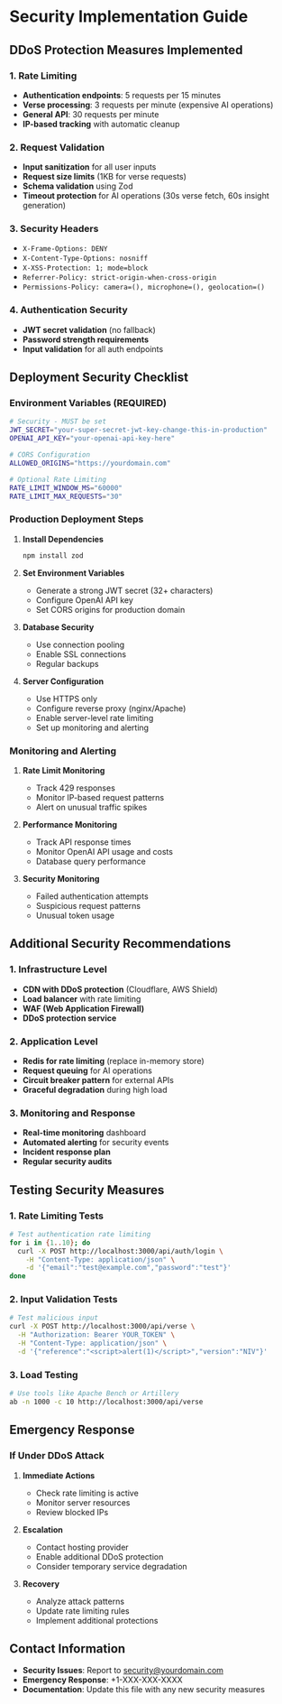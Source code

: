 # Security Implementation Guide

## DDoS Protection Measures Implemented

### 1. Rate Limiting
- **Authentication endpoints**: 5 requests per 15 minutes
- **Verse processing**: 3 requests per minute (expensive AI operations)
- **General API**: 30 requests per minute
- **IP-based tracking** with automatic cleanup

### 2. Request Validation
- **Input sanitization** for all user inputs
- **Request size limits** (1KB for verse requests)
- **Schema validation** using Zod
- **Timeout protection** for AI operations (30s verse fetch, 60s insight generation)

### 3. Security Headers
- `X-Frame-Options: DENY`
- `X-Content-Type-Options: nosniff`
- `X-XSS-Protection: 1; mode=block`
- `Referrer-Policy: strict-origin-when-cross-origin`
- `Permissions-Policy: camera=(), microphone=(), geolocation=()`

### 4. Authentication Security
- **JWT secret validation** (no fallback)
- **Password strength requirements**
- **Input validation** for all auth endpoints

## Deployment Security Checklist

### Environment Variables (REQUIRED)
```bash
# Security - MUST be set
JWT_SECRET="your-super-secret-jwt-key-change-this-in-production"
OPENAI_API_KEY="your-openai-api-key-here"

# CORS Configuration
ALLOWED_ORIGINS="https://yourdomain.com"

# Optional Rate Limiting
RATE_LIMIT_WINDOW_MS="60000"
RATE_LIMIT_MAX_REQUESTS="30"
```

### Production Deployment Steps

1. **Install Dependencies**
   ```bash
   npm install zod
   ```

2. **Set Environment Variables**
   - Generate a strong JWT secret (32+ characters)
   - Configure OpenAI API key
   - Set CORS origins for production domain

3. **Database Security**
   - Use connection pooling
   - Enable SSL connections
   - Regular backups

4. **Server Configuration**
   - Use HTTPS only
   - Configure reverse proxy (nginx/Apache)
   - Enable server-level rate limiting
   - Set up monitoring and alerting

### Monitoring and Alerting

1. **Rate Limit Monitoring**
   - Track 429 responses
   - Monitor IP-based request patterns
   - Alert on unusual traffic spikes

2. **Performance Monitoring**
   - Track API response times
   - Monitor OpenAI API usage and costs
   - Database query performance

3. **Security Monitoring**
   - Failed authentication attempts
   - Suspicious request patterns
   - Unusual token usage

## Additional Security Recommendations

### 1. Infrastructure Level
- **CDN with DDoS protection** (Cloudflare, AWS Shield)
- **Load balancer** with rate limiting
- **WAF (Web Application Firewall)**
- **DDoS protection service**

### 2. Application Level
- **Redis for rate limiting** (replace in-memory store)
- **Request queuing** for AI operations
- **Circuit breaker pattern** for external APIs
- **Graceful degradation** during high load

### 3. Monitoring and Response
- **Real-time monitoring** dashboard
- **Automated alerting** for security events
- **Incident response plan**
- **Regular security audits**

## Testing Security Measures

### 1. Rate Limiting Tests
```bash
# Test authentication rate limiting
for i in {1..10}; do
  curl -X POST http://localhost:3000/api/auth/login \
    -H "Content-Type: application/json" \
    -d '{"email":"test@example.com","password":"test"}'
done
```

### 2. Input Validation Tests
```bash
# Test malicious input
curl -X POST http://localhost:3000/api/verse \
  -H "Authorization: Bearer YOUR_TOKEN" \
  -H "Content-Type: application/json" \
  -d '{"reference":"<script>alert(1)</script>","version":"NIV"}'
```

### 3. Load Testing
```bash
# Use tools like Apache Bench or Artillery
ab -n 1000 -c 10 http://localhost:3000/api/verse
```

## Emergency Response

### If Under DDoS Attack
1. **Immediate Actions**
   - Check rate limiting is active
   - Monitor server resources
   - Review blocked IPs

2. **Escalation**
   - Contact hosting provider
   - Enable additional DDoS protection
   - Consider temporary service degradation

3. **Recovery**
   - Analyze attack patterns
   - Update rate limiting rules
   - Implement additional protections

## Contact Information
- **Security Issues**: Report to security@yourdomain.com
- **Emergency Response**: +1-XXX-XXX-XXXX
- **Documentation**: Update this file with any new security measures
